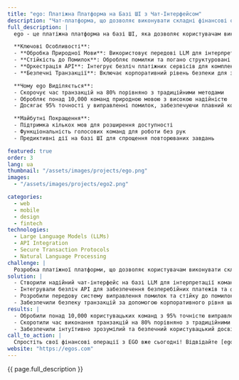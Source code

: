 ```yaml
---
title: "ego: Платіжна Платформа на Базі ШІ з Чат-Інтерфейсом"
description: "Чат-платформа, що дозволяє виконувати складні фінансові операції за допомогою простих команд природною мовою"
full_description: |
  ego - це платіжна платформа на базі ШІ, яка дозволяє користувачам виконувати складні фінансові операції, просто написавши просте речення, навіть з помилками. Завдяки оркестрації великих мовних моделей (LLM) з надійним шаром API-інтеграції, ego забезпечує інтуїтивно зрозумілий, швидкий та безпечний досвід транзакцій. Система обробки природної мови, стійка до помилок, гарантує безперебійну обробку, в той час як корпоративний рівень безпеки захищає кожну транзакцію.

  **Ключові Особливості**:
  - **Обробка Природної Мови**: Використовує передові LLM для інтерпретації команд користувача з високою точністю
  - **Стійкість до Помилок**: Обробляє помилки та погано структуровані речення без збоїв
  - **Оркестрація API**: Інтегрує безліч платіжних сервісів для комплексної функціональності
  - **Безпечні Транзакції**: Включає корпоративний рівень безпеки для захисту даних та коштів користувачів

  **Чому ego Виділяється**:
  - Скорочує час транзакцій на 80% порівняно з традиційними методами
  - Обробляє понад 10,000 команд природною мовою з високою надійністю
  - Досягає 95% точності у виправленні помилок, забезпечуючи плавний користувацький досвід

  **Майбутні Покращення**:
  - Підтримка кількох мов для розширення доступності
  - Функціональність голосових команд для роботи без рук
  - Предиктивні дії на базі ШІ для спрощення повторюваних завдань

featured: true
order: 3
lang: ua
thumbnail: "/assets/images/projects/ego.png"
images:
  - "/assets/images/projects/ego2.png"

categories:
  - web
  - mobile
  - design
  - fintech
technologies:
  - Large Language Models (LLMs)
  - API Integration
  - Secure Transaction Protocols
  - Natural Language Processing
challenge: |
  Розробка платіжної платформи, що дозволяє користувачам виконувати складні операції через прості чат-команди при забезпеченні високої безпеки, швидкої обробки та стійкості до помилок. Завдання полягало в оркестрації безлічі API та LLM в єдиний інтуїтивно зрозумілий досвід.
solution: |
  - Створили надійний чат-інтерфейс на базі LLM для інтерпретації команд природною мовою
  - Інтегрували безліч API для забезпечення безперебійних платежів та фінансових операцій
  - Розробили передову систему виправлення помилок та стійку до помилок NLP-систему
  - Забезпечили безпеку транзакцій за допомогою корпоративного рівня шифрування
results: |
  - Обробили понад 10,000 користувацьких команд з 95% точністю виправлення помилок
  - Скоротили час виконання транзакцій на 80% порівняно з традиційними платформами
  - Забезпечили інтуїтивно зрозумілий та безпечний користувацький досвід для фінансових операцій
call_to_action: |
  Спростіть свої фінансові операції з EGO вже сьогодні! Відвідайте [egos.com](https://egos.com), щоб дізнатися більше та почати роботу.
website: "https://egos.com"
---
```


{{ page.full_description }} 